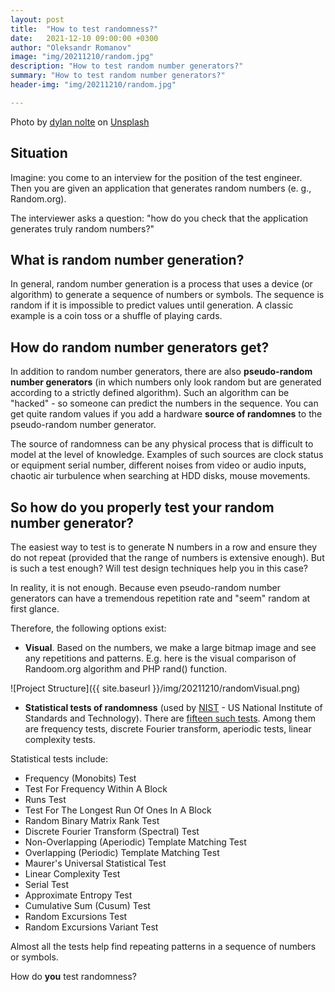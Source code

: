 ```yaml
---
layout: post
title:  "How to test randomness?"
date:   2021-12-10 09:00:00 +0300
author: "Oleksandr Romanov"
image: "img/20211210/random.jpg"
description: "How to test random number generators?"
summary: "How to test random number generators?"
header-img: "img/20211210/random.jpg"

---
```


Photo by <a href="https://unsplash.com/@dylan_nolte?utm_source=unsplash&utm_medium=referral&utm_content=creditCopyText">dylan nolte</a> on <a href="https://unsplash.com/s/photos/lottery?utm_source=unsplash&utm_medium=referral&utm_content=creditCopyText">Unsplash</a>

## Situation
Imagine: you come to an interview for the position of the test engineer. Then you are given an application that generates random numbers (e. g., Random.org). 

The interviewer asks a question: "how do you check that the application generates truly random numbers?"

## What is random number generation?
In general, random number generation is a process that uses a device (or algorithm) to generate a sequence of numbers or symbols. The sequence is random if it is impossible to predict values ​​until generation.
A classic example is a coin toss or a shuffle of playing cards.

## How do random number generators get?
In addition to random number generators, there are also **pseudo-random number generators** (in which numbers only look random but are generated according to a strictly defined algorithm). Such an algorithm can be "hacked" - so someone can predict the numbers in the sequence.
You can get quite random values if you add a hardware **source of randomnes** to the pseudo-random number generator.

The source of randomness can be any physical process that is difficult to model at the level of knowledge.
Examples of such sources are clock status or equipment serial number, different noises from video or audio inputs, chaotic air turbulence when searching at HDD disks, mouse movements.

## So how do you properly test your random number generator?
The easiest way to test is to generate N numbers in a row and ensure they do not repeat (provided that the range of numbers is extensive enough).
But is such a test enough? Will test design techniques help you in this case?

In reality, it is not enough. Because even pseudo-random number generators can have a tremendous repetition rate and "seem" random at first glance.

Therefore, the following options exist:

* **Visual**. Based on the numbers, we make a large bitmap image and see any repetitions and patterns. E.g. here is the visual comparison of Randoom.org algorithm and PHP rand() function.  

![Project Structure]({{ site.baseurl }}/img/20211210/randomVisual.png)

* **Statistical tests of randomness** (used by [NIST](https://www.nist.gov/) - US National Institute of Standards and Technology). There are [fifteen such tests](https://csrc.nist.gov/projects/random-bit-generation/documentation-and-software/guide-to-the-statistical-tests). Among them are frequency tests, discrete Fourier transform, aperiodic tests, linear complexity tests. 

Statistical tests include:
- Frequency (Monobits) Test
- Test For Frequency Within A Block
- Runs Test
- Test For The Longest Run Of Ones In A Block
- Random Binary Matrix Rank Test
- Discrete Fourier Transform (Spectral) Test
- Non-Overlapping (Aperiodic) Template Matching Test
- Overlapping (Periodic) Template Matching Test
- Maurer's Universal Statistical Test
- Linear Complexity Test
- Serial Test
- Approximate Entropy Test
- Cumulative Sum (Cusum) Test
- Random Excursions Test
- Random Excursions Variant Test

Almost all the tests help find repeating patterns in a sequence of numbers or symbols.

How do **you** test randomness?

